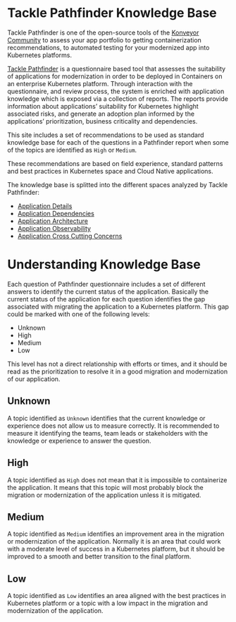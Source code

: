 # Tackle Pathfinder Knowledge Base

Tackle Pathfinder is one of the open-source tools of the [Konveyor Community](https://www.konveyor.io)
to assess your app portfolio to getting containerization recommendations, to automated
testing for your modernized app into Kubernetes platforms.

[Tackle Pathfinder](https://github.com/konveyor/tackle-pathfinder) is a questionnaire
based tool that assesses the suitability of applications for modernization in order
to be deployed in Containers on an enterprise Kubernetes platform. Through
interaction with the questionnaire, and review process, the system is enriched
with application knowledge which is exposed via a collection of reports.
The reports provide information about applications’ suitability for Kubernetes
highlight associated risks, and generate an adoption plan informed by the
applications’ prioritization, business criticality and dependencies.

This site includes a set of recommendations to be used as standard knowledge base
for each of the questions in a Pathfinder report when some of the topics are
identified as `High` or `Medium`.

These recommendations are based on field experience, standard patterns and
best practices in Kubernetes space and Cloud Native applications.

The knowledge base is splitted into the different spaces analyzed by Tackle Pathfinder:

* [Application Details](./01-app-details/README.md)
* [Application Dependencies](./02-app-dependencies/README.md)
* [Application Architecture](./03-app-architecture/README.md)
* [Application Observability](./04-app-observability/README.md)
* [Application Cross Cutting Concerns](./05-app-cross-cutting-concerns/README.md)

# Understanding Knowledge Base

Each question of Pathfinder questionnaire includes a set of different answers to
identify the current status of the application. Basically the current status of the
application for each question identifies the gap associated with migrating the
application to a Kubernetes platform. This gap could be marked with one of the
following levels:

* Unknown<div class="risk-box unknown"></div>
* High<div class="risk-box high"></div>
* Medium<div class="risk-box medium"></div>
* Low<div class="risk-box low"></div>

This level has not a direct relationship with efforts or times, and it should be
read as the prioritization to resolve it in a good migration and modernization
of our application.

## Unknown

A topic identified as `Unknown` identifies that the current knowledge or experience
does not allow us to measure correctly. It is recommended to measure it identifying
the teams, team leads or stakeholders with the knowledge or experience to answer
the question.

## High

A topic identified as `High` does not mean that it is impossible to containerize
the application. It means that this topic will most probably block the migration or
modernization of the application unless it is mitigated.

## Medium

A topic identified as `Medium` identifies an improvement area in the migration or modernization of the application. Normally it is an area that could work with a
moderate level of success in a Kubernetes platform, but it should be improved to
a smooth and better transition to the final platform.

## Low

A topic identified as `Low` identifies an area aligned with the best practices in
Kubernetes platform or a topic with a low impact in the migration and modernization of the application.
